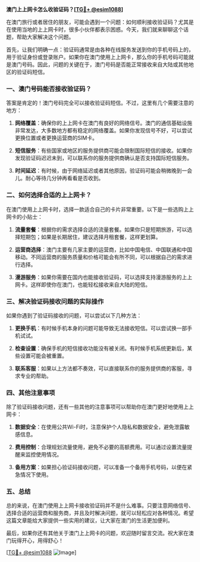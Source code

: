 **澳门上上网卡怎么收验证码？[[TG💪+ @esim1088](https://t.me/s/esim1088)]**

在澳门旅行或者居住的朋友，可能会遇到一个问题：如何顺利接收验证码？尤其是在使用当地的上上网卡时，很多小伙伴都表示困惑。今天，我们就来聊聊这个话题，帮助大家解决这个问题。

首先，让我们明确一点：验证码通常是由各种在线服务发送到你的手机号码上的，用于验证身份或登录账户。如果你在澳门使用上上网卡，那么你的手机号码可能就是澳门号码。因此，问题的关键在于，澳门号码是否能正常接收来自大陆或其他地区的验证码短信。

### 一、澳门号码能否接收验证码？

答案是肯定的！澳门号码完全可以接收验证码短信。不过，这里有几个需要注意的地方：

1. **网络覆盖**：确保你的上上网卡在澳门有良好的网络信号。澳门的通信基础设施非常发达，大多数地方都有稳定的网络覆盖。如果你发现信号不好，可以尝试更换位置或者更换运营商的SIM卡。

2. **短信服务**：有些国家或地区的服务提供商可能会限制国际短信的接收。如果你发现验证码迟迟未到，可以联系你的服务提供商确认是否支持国际短信服务。

3. **时间延迟**：有时候，由于网络延迟或者其他原因，验证码可能会稍微晚到一会儿。耐心等待几分钟再看看是否收到。

### 二、如何选择合适的上上网卡？

在澳门使用上上网卡时，选择一款适合自己的卡片非常重要。以下是一些选购上上网卡的小贴士：

1. **流量套餐**：根据你的需求选择合适的流量套餐。如果你只是短期旅游，可以选择短期包；如果是长期居住，建议选择月租套餐，这样更划算。

2. **运营商选择**：澳门主要有几家主要的运营商，比如中国电信、中国联通和中国移动。不同运营商的服务质量和价格可能会有所不同，可以根据自己的需求进行选择。

3. **漫游服务**：如果你需要在国内也能接收验证码，可以选择支持漫游服务的上上网卡。这样即使你在澳门，也能轻松接收来自大陆的短信。

### 三、解决验证码接收问题的实际操作

如果你遇到了验证码接收的问题，可以尝试以下几种方法：

1. **更换手机**：有时候手机本身的问题可能导致无法接收短信。可以尝试换一部手机试试。

2. **检查设置**：确保手机的短信接收功能没有被关闭。有时候手机系统更新后，某些设置可能会被重置。

3. **联系客服**：如果以上方法都不奏效，可以直接联系你的服务提供商的客服，寻求专业的帮助。

### 四、其他注意事项

除了验证码接收问题，还有一些其他的注意事项可以帮助你在澳门更好地使用上上网卡：

1. **数据安全**：在使用公共Wi-Fi时，注意保护个人隐私和数据安全，避免泄露敏感信息。

2. **费用控制**：合理规划流量使用，避免不必要的高额费用。可以通过设置流量提醒来监控使用情况。

3. **备用方案**：如果担心验证码接收问题，可以准备一个备用手机号码，以便在紧急情况下使用。

### 五、总结

总的来说，在澳门使用上上网卡接收验证码并不是什么难事。只要注意网络信号、选择合适的运营商和服务商，并且及时解决问题，就可以轻松应对各种情况。希望这篇文章能给大家提供一些实用的建议，让大家在澳门的生活更加便利。

最后，如果你还有其他关于澳门上上网卡的问题，欢迎随时留言交流。祝大家在澳门玩得开心，用得舒心！

[[TG💪+ @esim1088](https://t.me/s/esim1088) ![Image](https://i.postimg.cc/4NQfJmqS/Snipaste-2025-05-13-00-14-12.png)]